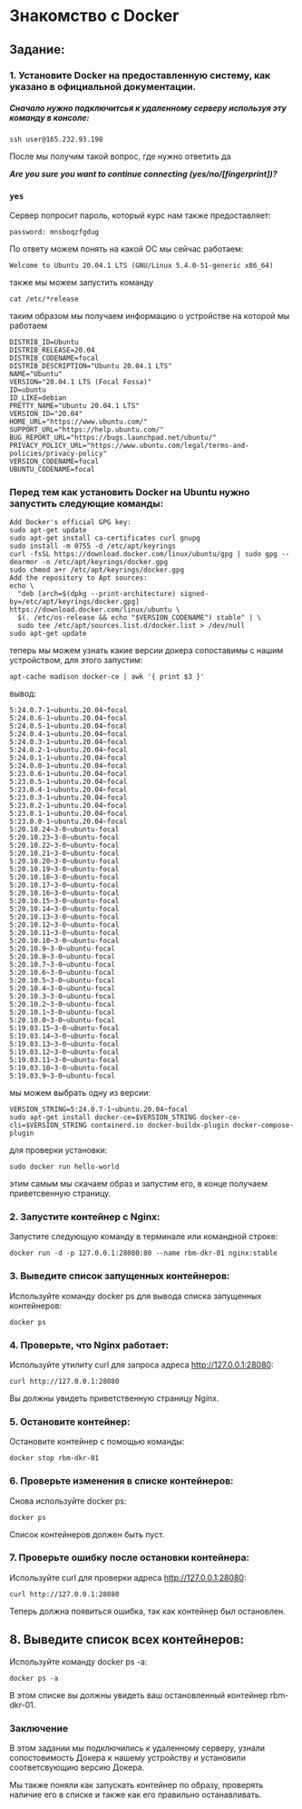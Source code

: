 # Знакомство с Docker

## Задание:

### 1. Установите Docker на предоставленную систему, как указано в официальной документации.

##### Сначало нужно подключитсья к удаленному серверу используя эту команду в консоле:

    ssh user@165.232.93.198

После мы получим такой вопрос, где нужно ответить да

***Are you sure you want to continue connecting (yes/no/[fingerprint])?***
### `yes`

 Сервер попросит пароль, который курс нам также предоставляет:

    password: mnsboqzfgdug

По ответу можем понять на какой ОС мы сейчас работаем: 

    Welcome to Ubuntu 20.04.1 LTS (GNU/Linux 5.4.0-51-generic x86_64)

также мы можем запустить команду

    cat /etc/*release

таким образом мы получаем информацию о устройстве на которой мы работаем

    DISTRIB_ID=Ubuntu
    DISTRIB_RELEASE=20.04
    DISTRIB_CODENAME=focal
    DISTRIB_DESCRIPTION="Ubuntu 20.04.1 LTS"
    NAME="Ubuntu"
    VERSION="20.04.1 LTS (Focal Fossa)"
    ID=ubuntu
    ID_LIKE=debian
    PRETTY_NAME="Ubuntu 20.04.1 LTS"
    VERSION_ID="20.04"
    HOME_URL="https://www.ubuntu.com/"
    SUPPORT_URL="https://help.ubuntu.com/"
    BUG_REPORT_URL="https://bugs.launchpad.net/ubuntu/"
    PRIVACY_POLICY_URL="https://www.ubuntu.com/legal/terms-and-policies/privacy-policy"
    VERSION_CODENAME=focal
    UBUNTU_CODENAME=focal


### Перед тем как установить Docker на Ubuntu нужно запустить следующие команды:

```
Add Docker's official GPG key:
sudo apt-get update
sudo apt-get install ca-certificates curl gnupg
sudo install -m 0755 -d /etc/apt/keyrings
curl -fsSL https://download.docker.com/linux/ubuntu/gpg | sudo gpg --dearmor -o /etc/apt/keyrings/docker.gpg
sudo chmod a+r /etc/apt/keyrings/docker.gpg
Add the repository to Apt sources:
echo \
  "deb [arch=$(dpkg --print-architecture) signed-by=/etc/apt/keyrings/docker.gpg] https://download.docker.com/linux/ubuntu \
  $(. /etc/os-release && echo "$VERSION_CODENAME") stable" | \
  sudo tee /etc/apt/sources.list.d/docker.list > /dev/null
sudo apt-get update
```

теперь мы можем узнать какие версии докера сопоставимы с нашим устройством, для этого запустим:

`apt-cache madison docker-ce | awk '{ print $3 }'`

вывод:
```
5:24.0.7-1~ubuntu.20.04~focal
5:24.0.6-1~ubuntu.20.04~focal
5:24.0.5-1~ubuntu.20.04~focal
5:24.0.4-1~ubuntu.20.04~focal
5:24.0.3-1~ubuntu.20.04~focal
5:24.0.2-1~ubuntu.20.04~focal
5:24.0.1-1~ubuntu.20.04~focal
5:24.0.0-1~ubuntu.20.04~focal
5:23.0.6-1~ubuntu.20.04~focal
5:23.0.5-1~ubuntu.20.04~focal
5:23.0.4-1~ubuntu.20.04~focal
5:23.0.3-1~ubuntu.20.04~focal
5:23.0.2-1~ubuntu.20.04~focal
5:23.0.1-1~ubuntu.20.04~focal
5:23.0.0-1~ubuntu.20.04~focal
5:20.10.24~3-0~ubuntu-focal
5:20.10.23~3-0~ubuntu-focal
5:20.10.22~3-0~ubuntu-focal
5:20.10.21~3-0~ubuntu-focal
5:20.10.20~3-0~ubuntu-focal
5:20.10.19~3-0~ubuntu-focal
5:20.10.18~3-0~ubuntu-focal
5:20.10.17~3-0~ubuntu-focal
5:20.10.16~3-0~ubuntu-focal
5:20.10.15~3-0~ubuntu-focal
5:20.10.14~3-0~ubuntu-focal
5:20.10.13~3-0~ubuntu-focal
5:20.10.12~3-0~ubuntu-focal
5:20.10.11~3-0~ubuntu-focal
5:20.10.10~3-0~ubuntu-focal
5:20.10.9~3-0~ubuntu-focal
5:20.10.8~3-0~ubuntu-focal
5:20.10.7~3-0~ubuntu-focal
5:20.10.6~3-0~ubuntu-focal
5:20.10.5~3-0~ubuntu-focal
5:20.10.4~3-0~ubuntu-focal
5:20.10.3~3-0~ubuntu-focal
5:20.10.2~3-0~ubuntu-focal
5:20.10.1~3-0~ubuntu-focal
5:20.10.0~3-0~ubuntu-focal
5:19.03.15~3-0~ubuntu-focal
5:19.03.14~3-0~ubuntu-focal
5:19.03.13~3-0~ubuntu-focal
5:19.03.12~3-0~ubuntu-focal
5:19.03.11~3-0~ubuntu-focal
5:19.03.10~3-0~ubuntu-focal
5:19.03.9~3-0~ubuntu-focal
```

мы можем выбрать одну из версии:

```
VERSION_STRING=5:24.0.7-1~ubuntu.20.04~focal
sudo apt-get install docker-ce=$VERSION_STRING docker-ce-cli=$VERSION_STRING containerd.io docker-buildx-plugin docker-compose-plugin
```

для проверки установки:

`sudo docker run hello-world`

этим самым мы скачаем образ и запустим его, в конце получаем приветсвенную страницу.    

### 2. Запустите контейнер с Nginx:

Запустите следующую команду в терминале или командной строке:

    docker run -d -p 127.0.0.1:28080:80 --name rbm-dkr-01 nginx:stable

### 3. Выведите список запущенных контейнеров:

 Используйте команду docker ps для вывода списка запущенных контейнеров:

    docker ps

### 4. Проверьте, что Nginx работает:

Используйте утилиту curl для запроса адреса http://127.0.0.1:28080:

    curl http://127.0.0.1:28080

Вы должны увидеть приветственную страницу Nginx.

### 5. Остановите контейнер:

Остановите контейнер с помощью команды:

    docker stop rbm-dkr-01

### 6. Проверьте изменения в списке контейнеров:

Снова используйте docker ps:

    docker ps

Список контейнеров должен быть пуст.

### 7. Проверьте ошибку после остановки контейнера:

Используйте curl для проверки адреса http://127.0.0.1:28080:

    curl http://127.0.0.1:28080

Теперь должна появиться ошибка, так как контейнер был остановлен.

## 8. Выведите список всех контейнеров:

Используйте команду docker ps -a:

    docker ps -a

В этом списке вы должны увидеть ваш остановленный контейнер rbm-dkr-01.

### Заключение

В этом задании мы подключились к удаленному серверу, узнали сопостовимость Докера к нашему устройству и установили соответсвующию версию Докера.

Мы также поняли как запускать контейнер по образу, проверять наличие его в списке и также как его правильно останавливать.